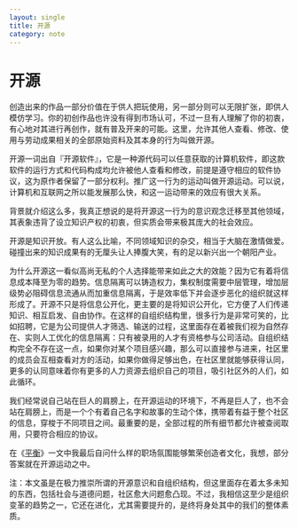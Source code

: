 ```yaml
---
layout: single
title: 开源
category: note
---
```


# 开源

创造出来的作品一部分价值在于供人把玩使用，另一部分则可以无限扩张，即供人模仿学习。你的初创作品也许没有得到市场认可，不过一旦有人理解了你的初衷，有心地对其进行再创作，就有普及开来的可能。这里，允许其他人查看、修改、使用与劳动成果相关的全部原始资料及其本身的行为叫做开源。

开源一词出自『开源软件』，它是一种源代码可以任意获取的计算机软件，即这款软件的运行方式和代码构成均允许被他人查看和修改，前提是遵守相应的软件协议，这为原作者保留了一部分权利。推广这一行为的运动叫做开源运动。可以说，计算机和互联网之所以能发展那么快，和这一运动带来的效应有很大关系。

背景就介绍这么多，我真正想说的是将开源这一行为的意识观念迁移至其他领域，其表象违背了设立知识产权的初衷，但实质会带来极其庞大的社会效应。

开源是知识开放。有人这么比喻，不同领域知识的杂交，相当于大脑在激情做爱。碰撞出来的知识成果有的无厘头让人捧腹大笑，有的足以新兴出一个朝阳产业。

为什么开源这一看似高尚无私的个人选择能带来如此之大的效能？因为它有着将信息成本降至为零的趋势。信息隔离可以铸造权力，集权制度需要中层管理，增加层级势必阻碍信息流通从而加重信息隔离，于是效率低下并会逐步恶化的组织就这样形成了。开源不只是将信息公开化，更主要的是将知识公开化，它方便了人们传递知识、相互启发、自由协作。在这样的自组织结构里，很多行为是非常可笑的，比如招聘，它是为公司提供人才筛选、输送的过程，这里面存在着被我们视为自然存在、实则人工优化的信息隔离：只有被录用的人才有资格参与公司活动。自组织结构完全不存在这一点，如果你对某个项目感兴趣，那么可以直接参与进来，社区里的成员会互相查看对方的活动，如果你做得足够出色，在社区里就能够获得认同，更多的认同意味着你有更多的人力资源去组织自己的项目，吸引社区外的人们，如此循环。

我们经常说自己站在巨人的肩膀上，在开源运动的环境下，不再是巨人了，也不会站在肩膀上，而是一个个有着自己名字和故事的生动个体，携带着有益于整个社区的信息，穿梭于不同项目之间。最重要的是，全部过程的所有细节都允许被查阅取用，只要符合相应的协议。

在《[平衡](/note/balance.html)》一文中我最后自问什么样的职场氛围能够繁荣创造者文化，我想，部分答案就在开源运动之中。

注：本文虽是在极力推崇所谓的开源意识和自组织结构，但这里面存在着太多未知的东西，包括社会与道德问题，社区愈大问题愈凸现。不过，我相信这至少是组织变革的趋势之一，它还在进化，尤其需要提升的，是终将身处其中的我们的整体素质。
